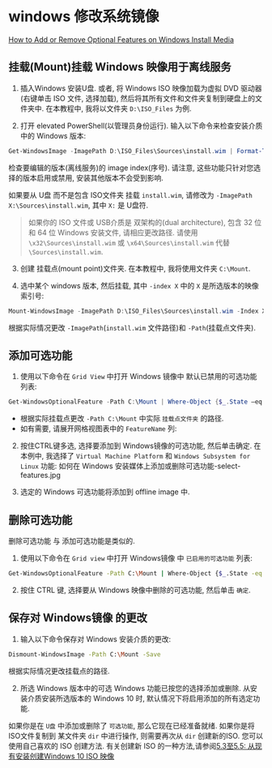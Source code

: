 # windows 修改系统镜像

[How to Add or Remove Optional Features on Windows Install Media](https://www.tenforums.com/tutorials/165836-how-add-remove-optional-features-windows-install-media.html)

## 挂载(Mount)挂载 Windows 映像用于离线服务

1. 插入Windows 安装U盘.
或者, 将 Windows ISO 映像加载为虚拟 DVD 驱动器(右键单击 ISO 文件, 选择加载),
然后将其所有文件和文件夹复制到硬盘上的文件夹中.
在本教程中, 我将以文件夹 `D:\ISO_Files` 为例.

2. 打开 elevated PowerShell(以管理员身份运行). 输入以下命令来检查安装介质中的 Windows 版本:

```powershell
Get-WindowsImage -ImagePath D:\ISO_Files\Sources\install.wim | Format-Table ImageIndex, ImageName
```

检查要编辑的版本(离线服务)的 image index(序号).
请注意, 这些功能只针对您选择的版本启用或禁用, 安装其他版本不会受到影响.

如果要从 U盘 而不是包含 ISO文件夹 挂载 `install.wim`,
请修改为 `-ImagePath X:\Sources\install.wim`, 其中 `X:` 是 U盘符.

>如果你的 ISO 文件或 USB介质是 双架构的(dual architecture),
>包含 32 位和 64 位 Windows 安装文件, 请相应更改路径.
>请使用 `\x32\Sources\install.wim` 或 `\x64\Sources\install.wim` 代替 `\Sources\install.wim`.

3. 创建 挂载点(mount point)文件夹. 在本教程中, 我将使用文件夹 `C:\Mount`.

4. 选中某个 windows 版本, 然后挂载, 其中 `-index X` 中的 `X` 是所选版本的映像索引号:

```powershell
Mount-WindowsImage -ImagePath D:\ISO_Files\Sources\install.wim -Index X -Path C:\Mount
```

根据实际情况更改 `-ImagePath`(`install.wim` 文件路径)和 `-Path`(挂载点文件夹).

## 添加可选功能

1. 使用以下命令在 `Grid View` 中打开 Windows 镜像中 默认已禁用的可选功能列表:

```powershell
Get-WindowsOptionalFeature -Path C:\Mount | Where-Object {$_.State –eq "Disabled"} | Out-GridView -PassThru | Enable-WindowsOptionalFeature
```

+ 根据实际挂载点更改 `-Path C:\Mount` 中实际 `挂载点文件夹` 的路径.
+ 如有需要, 请展开网格视图表中的 `FeatureName` 列:

2. 按住CTRL键多选, 选择要添加到 Windows镜像的可选功能, 然后单击确定.
在本例中, 我选择了 `Virtual Machine Platform` 和 `Windows Subsystem for Linux` 功能:
如何在 Windows 安装媒体上添加或删除可选功能-select-features.jpg

3. 选定的 Windows 可选功能将添加到 offline image 中.

## 删除可选功能

删除可选功能 与 添加可选功能是类似的.

1. 使用以下命令在 `Grid view` 中打开 Windows镜像 中 `已启用的可选功能` 列表:

```bash
Get-WindowsOptionalFeature -Path C:\Mount | Where-Object {$_.State -eq "Enabled"} | Out-GridView -PassThru | Disable-WindowsOptionalFeature
```

2. 按住 CTRL 键, 选择要从 Windows 映像中删除的可选功能, 然后单击 `确定`.

## 保存对 Windows镜像 的更改

1. 输入以下命令保存对 Windows 安装介质的更改:

```bash
Dismount-WindowsImage -Path C:\Mount -Save
```

根据实际情况更改挂载点的路径.

2. 所选 Windows 版本中的可选 Windows 功能已按您的选择添加或删除.
从安装介质安装所选版本的 Windows 10 时, 默认情况下将启用添加的所有选定功能.

如果你是在 `U盘` 中添加或删除了 `可选功能`, 那么它现在已经准备就绪.
如果你是将ISO文件复制到 某文件夹 `dir` 中进行操作, 则需要再次从 `dir` 创建新的ISO.
您可以使用自己喜欢的 ISO 创建方法.
有关创建新 ISO 的一种方法,请参阅[5.3至5.5: 从现有安装创建Windows 10 ISO 映像](https://www.tenforums.com/tutorials/72031-create-windows-10-iso-image-existing-installation.html)
